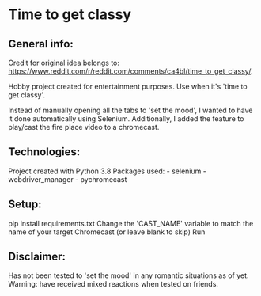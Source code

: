 # Time to get classy

## General info:
Credit for original idea belongs to: https://www.reddit.com/r/reddit.com/comments/ca4bl/time_to_get_classy/.

Hobby project created for entertainment purposes.
Use when it's 'time to get classy'.

Instead of manually opening all the tabs to 'set the mood', I wanted to have it done automatically using Selenium.
Additionally, I added the feature to play/cast the fire place video to a chromecast.


## Technologies:
Project created with Python 3.8
Packages used:
    - selenium
    - webdriver_manager
    - pychromecast


## Setup:
pip install requirements.txt
Change the 'CAST_NAME' variable to match the name of your target Chromecast (or leave blank to skip)
Run


## Disclaimer:
Has not been tested to 'set the mood' in any romantic situations as of yet.
Warning: have received mixed reactions when tested on friends.